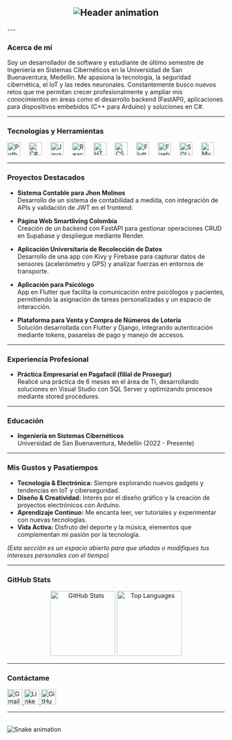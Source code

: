 <h2 align="center">
  <img src="https://readme-typing-svg.demolab.com?font=Fira+Code&weight=600&size=22&duration=4000&pause=1000&color=38BDF8&center=true&vCenter=true&width=500&lines=¡Hola!+Soy+Juan+Esteban+Arenilla+Buendia" alt="Header animation" />
</h2>
---

### Acerca de mí

Soy un desarrollador de software y estudiante de último semestre de Ingeniería en Sistemas Cibernéticos en la Universidad de San Buenaventura, Medellín. Me apasiona la tecnología, la seguridad cibernética, el IoT y las redes neuronales. Constantemente busco nuevos retos que me permitan crecer profesionalmente y ampliar mis conocimientos en áreas como el desarrollo backend (FastAPI), aplicaciones para dispositivos embebidos (C++ para Arduino) y soluciones en C#.

---

### Tecnologías y Herramientas

<div align="left">
  <img src="https://cdn.jsdelivr.net/gh/devicons/devicon/icons/python/python-original.svg" height="30" alt="Python" />
  <img width="12" />
  <img src="https://cdn.jsdelivr.net/gh/devicons/devicon/icons/csharp/csharp-original.svg" height="30" alt="C#" />
  <img width="12" />
  <img src="https://cdn.jsdelivr.net/gh/devicons/devicon/icons/javascript/javascript-original.svg" height="30" alt="JavaScript" />
  <img width="12" />
  <img src="https://cdn.jsdelivr.net/gh/devicons/devicon/icons/react/react-original.svg" height="30" alt="React" />
  <img width="12" />
  <img src="https://cdn.jsdelivr.net/gh/devicons/devicon/icons/html5/html5-original.svg" height="30" alt="HTML5" />
  <img width="12" />
  <img src="https://cdn.jsdelivr.net/gh/devicons/devicon/icons/css3/css3-original.svg" height="30" alt="CSS3" />
  <img width="12" />
  <img src="https://cdn.jsdelivr.net/gh/devicons/devicon/icons/flutter/flutter-original.svg" height="30" alt="Flutter" />
  <img width="12" />
  <img src="https://cdn.jsdelivr.net/gh/devicons/devicon/icons/firebase/firebase-plain.svg" height="30" alt="Firebase" />
  <img width="12" />
  <img src="https://cdn.jsdelivr.net/gh/devicons/devicon/icons/sqlite/sqlite-original.svg" height="30" alt="SQLite" />
  <img width="12" />
  <img src="https://cdn.jsdelivr.net/gh/devicons/devicon/icons/mysql/mysql-original.svg" height="30" alt="MySQL" />
</div>

---

### Proyectos Destacados

- **Sistema Contable para Jhon Molinos**  
  Desarrollo de un sistema de contabilidad a medida, con integración de APIs y validación de JWT en el frontend.

- **Página Web Smartliving Colombia**  
  Creación de un backend con FastAPI para gestionar operaciones CRUD en Supabase y despliegue mediante Render.

- **Aplicación Universitaria de Recolección de Datos**  
  Desarrollo de una app con Kivy y Firebase para capturar datos de sensores (acelerómetro y GPS) y analizar fuerzas en entornos de transporte.

- **Aplicación para Psicólogo**  
  App en Flutter que facilita la comunicación entre psicólogos y pacientes, permitiendo la asignación de tareas personalizadas y un espacio de interacción.

- **Plataforma para Venta y Compra de Números de Lotería**  
  Solución desarrollada con Flutter y Django, integrando autenticación mediante tokens, pasarelas de pago y manejo de accesos.

---

### Experiencia Profesional

- **Práctica Empresarial en Pagafacil (filial de Prosegur)**  
  Realicé una práctica de 6 meses en el área de TI, desarrollando soluciones en Visual Studio con SQL Server y optimizando procesos mediante stored procedures.

---

### Educación

- **Ingeniería en Sistemas Cibernéticos**  
  Universidad de San Buenaventura, Medellín (2022 - Presente)

---

### Mis Gustos y Pasatiempos

- **Tecnología & Electrónica:** Siempre explorando nuevos gadgets y tendencias en IoT y ciberseguridad.
- **Diseño & Creatividad:** Interés por el diseño gráfico y la creación de proyectos electrónicos con Arduino.
- **Aprendizaje Continuo:** Me encanta leer, ver tutoriales y experimentar con nuevas tecnologías.
- **Vida Activa:** Disfruto del deporte y la música, elementos que complementan mi pasión por la tecnología.

*(Esta sección es un espacio abierto para que añadas o modifiques tus intereses personales con el tiempo)*

---

### GitHub Stats

<div align="center">
  <img src="https://github-readme-stats.vercel.app/api?username=Louselook&hide_title=false&hide_rank=false&show_icons=true&include_all_commits=true&count_private=true&disable_animations=false&theme=dracula&locale=es&hide_border=false" height="150" alt="GitHub Stats" />
  <img src="https://github-readme-stats.vercel.app/api/top-langs?username=Louselook&locale=es&hide_title=false&layout=compact&card_width=320&langs_count=6&theme=dracula&hide_border=false" height="150" alt="Top Languages" />
</div>

---

### Contáctame

<div align="left">
  <a href="mailto:juanes.arenilla@gmail.com">
    <img src="https://img.shields.io/static/v1?message=Gmail&logo=gmail&label=&color=D14836&logoColor=white&style=for-the-badge" height="35" alt="Gmail" />
  </a>
  <a href="https://www.linkedin.com/in/juanes-arenilla-buendia">
    <img src="https://img.shields.io/static/v1?message=LinkedIn&logo=linkedin&label=&color=0077B5&logoColor=white&style=for-the-badge" height="35" alt="LinkedIn" />
  </a>
  <a href="https://github.com/Louselook">
    <img src="https://img.shields.io/static/v1?message=GitHub&logo=github&label=&color=181717&logoColor=white&style=for-the-badge" height="35" alt="GitHub" />
  </a>
</div>

---

<br clear="both">

<img src="https://raw.githubusercontent.com/Louselook/Louselook/output/snake.svg" alt="Snake animation" />
